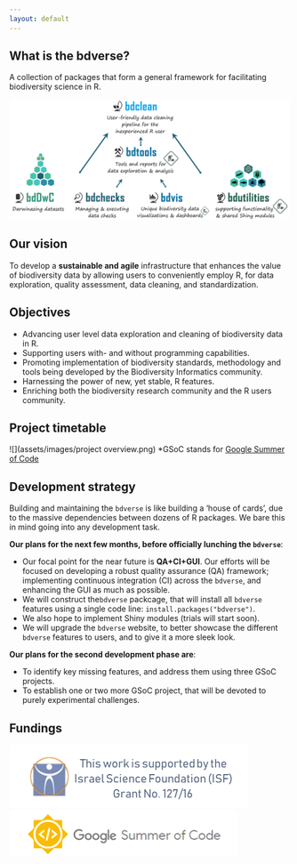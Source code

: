 ```yaml
---
layout: default
---
```


## What is the bdverse?

A collection of packages that form a general framework for facilitating biodiversity science in R.

![](assets/images/The-bdverse-no-head.png)
## Our vision

To develop a **sustainable and agile** infrastructure that enhances the value of biodiversity data by allowing users to conveniently employ R, for data exploration, quality assessment, data cleaning, and standardization. 


## Objectives

* Advancing user level data exploration and cleaning of biodiversity data in R.
* Supporting users with- and without programming capabilities.
* Promoting implementation of biodiversity standards, methodology and tools being developed by the Biodiversity Informatics community.
* Harnessing the power of new, yet stable, R features. 
* Enriching both the biodiversity research community and the R users community.


## Project timetable

![](assets/images/project overview.png)
*GSoC stands for <a href="https://summerofcode.withgoogle.com/" target="_blank">Google Summer of Code</a> 

## Development strategy

Building and maintaining the `bdverse` is like building a ‘house of cards’, due to the massive dependencies between dozens of R packages. We bare this in mind going into any development task. 

**Our plans for the next few months, before officially lunching the `bdverse`**:

* Our focal point for the near future is **QA+CI+GUI**. Our efforts will be focused on developing a robust quality assurance (QA) framework; implementing continuous integration (CI) across the `bdverse`, and enhancing the GUI as much as possible.
* We will construct the`bdverse` packcage, that will install all `bdverse` features using a single code line: `install.packages("bdverse")`.
* We also hope to implement Shiny modules (trials will start soon).
* We will upgrade the `bdverse` website, to better showcase the different `bdverse` features to users, and to give it a more sleek look.

**Our plans for the second development phase are**:

* To identify key missing features, and address them using three GSoC projects.
* To establish one or two more GSoC project, that will be devoted to purely experimental challenges.


## Fundings

![](assets/images/ISF.png)
![](assets/images/GSoC.png)
